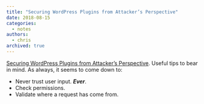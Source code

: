 ```yaml
---
title: "Securing WordPress Plugins from Attacker’s Perspective"
date: 2018-08-15
categories:
  - notes
authors:
  - chris
archived: true
---
```


[Securing WordPress Plugins from Attacker’s Perspective](https://www.webarxsecurity.com/securing-wordpress-plugins/). Useful tips to bear in mind. As always, it seems to come down to:

- Never trust user input. _**Ever**_.
- Check permissions.
- Validate where a request has come from.
